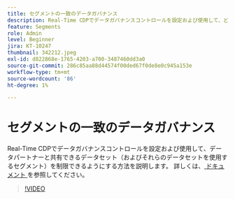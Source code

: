 ```yaml
---
title: セグメントの一致のデータガバナンス
description: Real-Time CDPでデータガバナンスコントロールを設定および使用して、どのデータセット（したがって、それらのデータセットを使用するセグメント）を制限できるかを説明します（説明は 60～160 文字にする必要があります）
feature: Segments
role: Admin
level: Beginner
jira: KT-10247
thumbnail: 342212.jpeg
exl-id: d822868e-1765-4203-a700-3487460dd3a0
source-git-commit: 286c85aa88d44574f00ded67f0de8e0c945a153e
workflow-type: tm+mt
source-wordcount: '86'
ht-degree: 1%

---
```


# セグメントの一致のデータガバナンス

Real-Time CDPでデータガバナンスコントロールを設定および使用して、データパートナーと共有できるデータセット（およびそれらのデータセットを使用するセグメント）を制限できるようにする方法を説明します。 詳しくは、[ ドキュメント ](https://experienceleague.adobe.com/docs/experience-platform/segmentation/ui/segment-match/overview.html?lang=ja) を参照してください。

>[!VIDEO](https://video.tv.adobe.com/v/342212/?learn=on&enablevpops)
